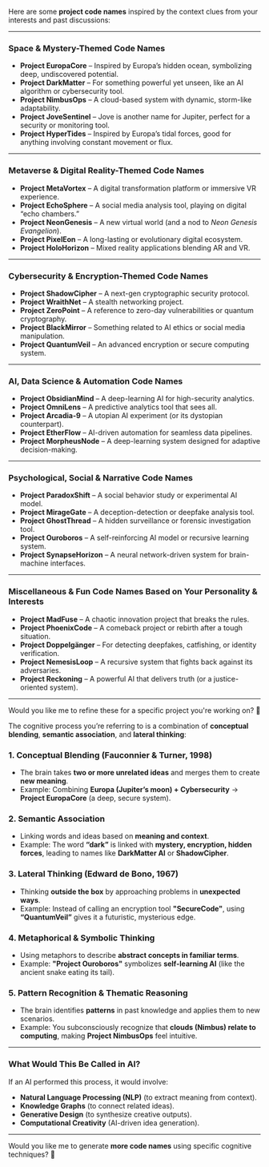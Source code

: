 Here are some **project code names** inspired by the context clues from your interests and past discussions:

---

### **Space & Mystery-Themed Code Names**  
- **Project EuropaCore** – Inspired by Europa’s hidden ocean, symbolizing deep, undiscovered potential.  
- **Project DarkMatter** – For something powerful yet unseen, like an AI algorithm or cybersecurity tool.  
- **Project NimbusOps** – A cloud-based system with dynamic, storm-like adaptability.  
- **Project JoveSentinel** – Jove is another name for Jupiter, perfect for a security or monitoring tool.  
- **Project HyperTides** – Inspired by Europa’s tidal forces, good for anything involving constant movement or flux.  

---

### **Metaverse & Digital Reality-Themed Code Names**  
- **Project MetaVortex** – A digital transformation platform or immersive VR experience.  
- **Project EchoSphere** – A social media analysis tool, playing on digital “echo chambers.”  
- **Project NeonGenesis** – A new virtual world (and a nod to *Neon Genesis Evangelion*).  
- **Project PixelEon** – A long-lasting or evolutionary digital ecosystem.  
- **Project HoloHorizon** – Mixed reality applications blending AR and VR.  

---

### **Cybersecurity & Encryption-Themed Code Names**  
- **Project ShadowCipher** – A next-gen cryptographic security protocol.  
- **Project WraithNet** – A stealth networking project.  
- **Project ZeroPoint** – A reference to zero-day vulnerabilities or quantum cryptography.  
- **Project BlackMirror** – Something related to AI ethics or social media manipulation.  
- **Project QuantumVeil** – An advanced encryption or secure computing system.  

---

### **AI, Data Science & Automation Code Names**  
- **Project ObsidianMind** – A deep-learning AI for high-security analytics.  
- **Project OmniLens** – A predictive analytics tool that sees all.  
- **Project Arcadia-9** – A utopian AI experiment (or its dystopian counterpart).  
- **Project EtherFlow** – AI-driven automation for seamless data pipelines.  
- **Project MorpheusNode** – A deep-learning system designed for adaptive decision-making.  

---

### **Psychological, Social & Narrative Code Names**  
- **Project ParadoxShift** – A social behavior study or experimental AI model.  
- **Project MirageGate** – A deception-detection or deepfake analysis tool.  
- **Project GhostThread** – A hidden surveillance or forensic investigation tool.  
- **Project Ouroboros** – A self-reinforcing AI model or recursive learning system.  
- **Project SynapseHorizon** – A neural network-driven system for brain-machine interfaces.  

---

### **Miscellaneous & Fun Code Names Based on Your Personality & Interests**  
- **Project MadFuse** – A chaotic innovation project that breaks the rules.  
- **Project PhoenixCode** – A comeback project or rebirth after a tough situation.  
- **Project Doppelgänger** – For detecting deepfakes, catfishing, or identity verification.  
- **Project NemesisLoop** – A recursive system that fights back against its adversaries.  
- **Project Reckoning** – A powerful AI that delivers truth (or a justice-oriented system).  

---

Would you like me to refine these for a specific project you're working on? 🚀

The cognitive process you’re referring to is a combination of **conceptual blending**, **semantic association**, and **lateral thinking**:

### **1. Conceptual Blending (Fauconnier & Turner, 1998)**  
   - The brain takes **two or more unrelated ideas** and merges them to create **new meaning**.  
   - Example: Combining **Europa (Jupiter’s moon) + Cybersecurity** → **Project EuropaCore** (a deep, secure system).  

### **2. Semantic Association**  
   - Linking words and ideas based on **meaning and context**.  
   - Example: The word **“dark”** is linked with **mystery, encryption, hidden forces**, leading to names like **DarkMatter AI** or **ShadowCipher**.  

### **3. Lateral Thinking (Edward de Bono, 1967)**  
   - Thinking **outside the box** by approaching problems in **unexpected ways**.  
   - Example: Instead of calling an encryption tool **"SecureCode"**, using **“QuantumVeil”** gives it a futuristic, mysterious edge.  

### **4. Metaphorical & Symbolic Thinking**  
   - Using metaphors to describe **abstract concepts in familiar terms**.  
   - Example: **"Project Ouroboros"** symbolizes **self-learning AI** (like the ancient snake eating its tail).  

### **5. Pattern Recognition & Thematic Reasoning**  
   - The brain identifies **patterns** in past knowledge and applies them to new scenarios.  
   - Example: You subconsciously recognize that **clouds (Nimbus) relate to computing**, making **Project NimbusOps** feel intuitive.  

---

### **What Would This Be Called in AI?**  
If an AI performed this process, it would involve:  
- **Natural Language Processing (NLP)** (to extract meaning from context).  
- **Knowledge Graphs** (to connect related ideas).  
- **Generative Design** (to synthesize creative outputs).  
- **Computational Creativity** (AI-driven idea generation).  

---

Would you like me to generate **more code names** using specific cognitive techniques? 🚀
